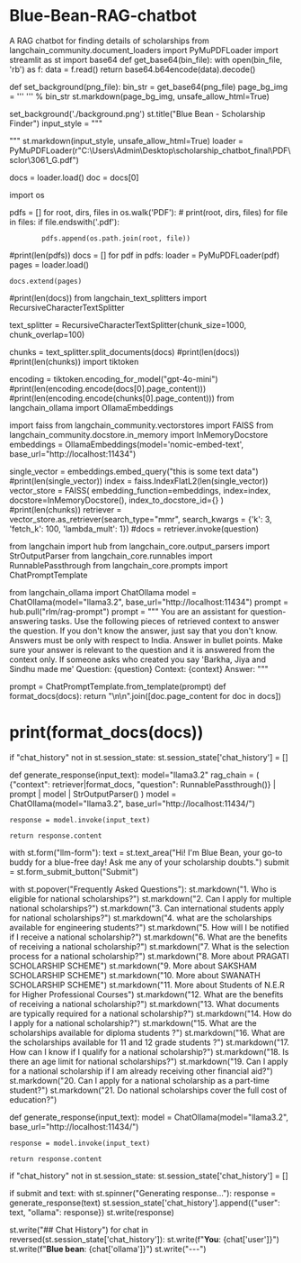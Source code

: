 # Blue-Bean-RAG-chatbot
A RAG chatbot for finding details of scholarships
from langchain_community.document_loaders import PyMuPDFLoader
import streamlit as st
import base64
def get_base64(bin_file):
    with open(bin_file, 'rb') as f:
        data = f.read()
    return base64.b64encode(data).decode()


def set_background(png_file):
    bin_str = get_base64(png_file)
    page_bg_img = '''
    <style>
    .stApp {
    background-color : #B0D8F3;
    background-image: url("data:image/png;base64,%s");
    background-size: cover;
    }
    </style>
    ''' % bin_str
    st.markdown(page_bg_img, unsafe_allow_html=True)

set_background('./background.png')
st.title("Blue Bean - Scholarship Finder")
input_style = """
<style>
input[type="text"] {
    background-color: transparent;
    color: #a19eae;  // This changes the text color inside the input box
}
div[data-baseweb="base-input"] {
    background-color: transparent;
}
[data-testid="stAppViewContainer"] {
    background-color: transparent;
}
</style>
"""
st.markdown(input_style, unsafe_allow_html=True)
loader = PyMuPDFLoader(r"C:\Users\Admin\Desktop\scholarship_chatbot_final\PDF\sclor\3061_G.pdf")

docs = loader.load()
doc = docs[0]

import os

pdfs = []
for root, dirs, files in os.walk('PDF'):
    # print(root, dirs, files)
    for file in files:
        if file.endswith('.pdf'):

            pdfs.append(os.path.join(root, file))
#print(len(pdfs))
docs = []
for pdf in pdfs:
    loader = PyMuPDFLoader(pdf)
    pages = loader.load()

    docs.extend(pages)
#print(len(docs))
from langchain_text_splitters import RecursiveCharacterTextSplitter


text_splitter = RecursiveCharacterTextSplitter(chunk_size=1000, chunk_overlap=100)

chunks = text_splitter.split_documents(docs)
#print(len(docs)) 
#print(len(chunks))
import tiktoken

encoding = tiktoken.encoding_for_model("gpt-4o-mini")
#print(len(encoding.encode(docs[0].page_content)))
#print(len(encoding.encode(chunks[0].page_content)))
from langchain_ollama import OllamaEmbeddings

import faiss
from langchain_community.vectorstores import FAISS
from langchain_community.docstore.in_memory import InMemoryDocstore
embeddings = OllamaEmbeddings(model='nomic-embed-text', base_url="http://localhost:11434")

single_vector = embeddings.embed_query("this is some text data")
#print(len(single_vector))
index = faiss.IndexFlatL2(len(single_vector))
vector_store = FAISS(
    embedding_function=embeddings,
    index=index,
    docstore=InMemoryDocstore(),
    index_to_docstore_id={}
)
#print(len(chunks))
retriever = vector_store.as_retriever(search_type="mmr", search_kwargs = {'k': 3,  'fetch_k': 100, 'lambda_mult': 1})
#docs = retriever.invoke(question)

from langchain import hub
from langchain_core.output_parsers import StrOutputParser
from langchain_core.runnables import RunnablePassthrough
from langchain_core.prompts import ChatPromptTemplate

from langchain_ollama import ChatOllama
model = ChatOllama(model="llama3.2", base_url="http://localhost:11434")
prompt = hub.pull("rlm/rag-prompt")
prompt = """
    You are an assistant for question-answering tasks. Use the following pieces of retrieved context to answer the question.
    If you don't know the answer, just say that you don't know. Answers must be only with respect to India. 
    Answer in bullet points. Make sure your answer is relevant to the question and it is answered from the context only. 
    If someone asks who created you say 'Barkha, Jiya and Sindhu made me'
    Question: {question} 
    Context: {context} 
    Answer:
"""




prompt = ChatPromptTemplate.from_template(prompt)
def format_docs(docs):
    return "\n\n".join([doc.page_content for doc in docs])

# print(format_docs(docs))

if "chat_history" not in st.session_state:
    st.session_state['chat_history'] = []





def generate_response(input_text):
    model="llama3.2"
    rag_chain = (
    {"context": retriever|format_docs, "question": RunnablePassthrough()}
    | prompt
    | model
    | StrOutputParser()
    )
    model = ChatOllama(model="llama3.2", base_url="http://localhost:11434/")

    response = model.invoke(input_text)

    return response.content

with st.form("llm-form"):
    text = st.text_area("Hi! I'm Blue Bean, your go-to buddy for a blue-free day! Ask me any of your scholarship doubts.")
    submit = st.form_submit_button("Submit")
 
with st.popover("Frequently Asked Questions"):
    st.markdown("1. Who is eligible for national scholarships?")
    st.markdown("2. Can I apply for multiple national scholarships?")
    st.markdown("3. Can international students apply for national scholarships?")
    st.markdown("4. what are the scholarships available for engineering students?")
    st.markdown("5. How will I be notified if I receive a national scholarship?")
    st.markdown("6. What are the benefits of receiving a national scholarship?")
    st.markdown("7. What is the selection process for a national scholarship?")
    st.markdown("8. More about PRAGATI SCHOLARSHIP SCHEME")
    st.markdown("9. More about SAKSHAM SCHOLARSHIP SCHEME")
    st.markdown("10. More about SWANATH SCHOLARSHIP SCHEME")
    st.markdown("11. More about Students of N.E.R for Higher Professional Courses")
    st.markdown("12. What are the benefits of receiving a national scholarship?")
    st.markdown("13. What documents are typically required for a national scholarship?")
    st.markdown("14. How do I apply for a national scholarship?")
    st.markdown("15. What are the scholarships available for diploma students ?")
    st.markdown("16. What are the scholarships available for 11 and 12 grade students ?")
    st.markdown("17. How can I know if I qualify for a national scholarship?")
    st.markdown("18. Is there an age limit for national scholarships?")
    st.markdown("19. Can I apply for a national scholarship if I am already receiving other financial aid?")
    st.markdown("20. Can I apply for a national scholarship as a part-time student?")
    st.markdown("21. Do national scholarships cover the full cost of education?")

    

def generate_response(input_text):
    model = ChatOllama(model="llama3.2", base_url="http://localhost:11434/")

    response = model.invoke(input_text)

    return response.content

if "chat_history" not in st.session_state:
    st.session_state['chat_history'] = []

if submit and text:
    with st.spinner("Generating response..."):
        response = generate_response(text)
        st.session_state['chat_history'].append({"user": text, "ollama": response})
        st.write(response)

st.write("## Chat History")
for chat in reversed(st.session_state['chat_history']):
    st.write(f"**You**: {chat['user']}")
    st.write(f"**Blue bean**: {chat['ollama']}")
    st.write("---")

